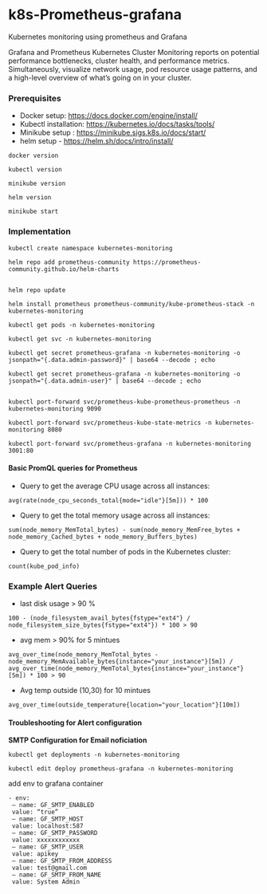 # k8s-Prometheus-grafana
Kubernetes monitoring using prometheus and Grafana

Grafana and Prometheus Kubernetes Cluster Monitoring reports on potential performance bottlenecks, cluster health, and performance metrics. Simultaneously, visualize network usage, pod resource usage patterns, and a high-level overview of what’s going on in your cluster.

### Prerequisites

- Docker setup: https://docs.docker.com/engine/install/
- Kubectl installation: https://kubernetes.io/docs/tasks/tools/
- Minikube setup : https://minikube.sigs.k8s.io/docs/start/
- helm setup  - https://helm.sh/docs/intro/install/

```
docker version

kubectl version

minikube version

helm version

minikube start

```


###  Implementation

```
kubectl create namespace kubernetes-monitoring  

helm repo add prometheus-community https://prometheus-community.github.io/helm-charts


helm repo update

helm install prometheus prometheus-community/kube-prometheus-stack -n kubernetes-monitoring

kubectl get pods -n kubernetes-monitoring

kubectl get svc -n kubernetes-monitoring

kubectl get secret prometheus-grafana -n kubernetes-monitoring -o jsonpath="{.data.admin-password}" | base64 --decode ; echo

kubectl get secret prometheus-grafana -n kubernetes-monitoring -o jsonpath="{.data.admin-user}" | base64 --decode ; echo


kubectl port-forward svc/prometheus-kube-prometheus-prometheus -n kubernetes-monitoring 9090

kubectl port-forward svc/prometheus-kube-state-metrics -n kubernetes-monitoring 8080

kubectl port-forward svc/prometheus-grafana -n kubernetes-monitoring 3001:80

```

#### Basic PromQL queries for Prometheus

- Query to get the average CPU usage across all instances:

```
avg(rate(node_cpu_seconds_total{mode="idle"}[5m])) * 100
```

- Query to get the total memory usage across all instances:

```
sum(node_memory_MemTotal_bytes) - sum(node_memory_MemFree_bytes + node_memory_Cached_bytes + node_memory_Buffers_bytes)
```
- Query to get the total number of pods in the Kubernetes cluster:

```
count(kube_pod_info)
```

### Example Alert Queries

- last disk usage > 90 %

```
100 - (node_filesystem_avail_bytes{fstype="ext4"} / node_filesystem_size_bytes{fstype="ext4"}) * 100 > 90

```

- avg mem > 90% for 5 mintues

```
avg_over_time(node_memory_MemTotal_bytes - node_memory_MemAvailable_bytes{instance="your_instance"}[5m]) / avg_over_time(node_memory_MemTotal_bytes{instance="your_instance"}[5m]) * 100 > 90
```

- Avg temp outside (10,30) for 10 mintues
```
avg_over_time(outside_temperature{location="your_location"}[10m])

```

#### Troubleshooting for Alert configuration

**SMTP Configuration for Email noficiation**


```
kubectl get deployments -n kubernetes-monitoring

kubectl edit deploy prometheus-grafana -n kubernetes-monitoring

```

add env to grafana container

```
- env:
 — name: GF_SMTP_ENABLED
 value: “true”
 — name: GF_SMTP_HOST
 value: localhost:587
 — name: GF_SMTP_PASSWORD
 value: xxxxxxxxxxxx
 — name: GF_SMTP_USER
 value: apikey
 — name: GF_SMTP_FROM_ADDRESS
 value: test@gmail.com
 — name: GF_SMTP_FROM_NAME
 value: System Admin

```




